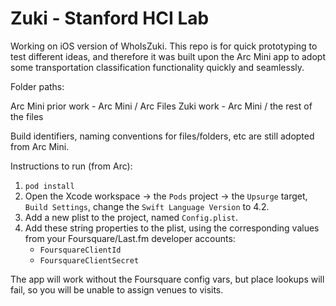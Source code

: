 # Zuki - Stanford HCI Lab

Working on iOS version of WhoIsZuki. This repo is for quick prototyping to test different ideas, and therefore it was built upon the Arc Mini app to adopt some transportation classification functionality quickly and seamlessly. 

Folder paths:

Arc Mini prior work - Arc Mini / Arc Files
Zuki work - Arc Mini / the rest of the files  

Build identifiers, naming conventions for files/folders, etc are still adopted from Arc Mini.

Instructions to run (from Arc):

1. `pod install`
2. Open the Xcode workspace -> the `Pods` project -> the `Upsurge` target, `Build Settings`, change the `Swift Language Version` to 4.2.
3. Add a new plist to the project, named `Config.plist`.
4. Add these string properties to the plist, using the corresponding values from your Foursquare/Last.fm developer accounts: 
    - `FoursquareClientId`
    - `FoursquareClientSecret`

The app will work without the Foursquare config vars, but place lookups will fail, so you will be unable to assign venues to visits. 
